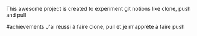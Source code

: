 This awesome project is created to experiment git notions like clone, push and pull


#achievements 
J'ai réussi à faire clone, pull et je m'apprête à faire push

